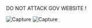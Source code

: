 DO NOT ATTACK GOV WEBSITE !

![Capture](https://user-images.githubusercontent.com/129402557/233535027-75004d93-0bc8-4a43-b0c1-40edcf8177c6.PNG)
![Capture](https://user-images.githubusercontent.com/129402557/233535155-f06075cf-523d-42d2-aa36-9848cc355b13.PNG)


